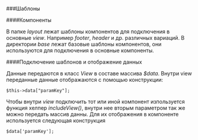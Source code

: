 ###Шаблоны

####Компоненты

В папке *layout* лежат шаблоны компонентов для подключения в основные *view*. 
Например *footer*, *header* и др. различных вариаций.
В директории *base* лежат базовые шаблоны компонентов, они используются для подключения в основные компоненты.

####Подключение шаблонов и отображение данных

Данные передаются в класс *View* в составе массива *$data*. Внутри view переданные данные отображаются с помощью конструкции:
```injectablephp
$this->data["paramKey"];
```
Чтобы внутри *view* подключить тот или иной компонент изпользуется функция хелпер *includeView()*, внутри нее вторым 
параметром так же можно передать массив данны. Для их отображения в компоненте используется следующая конструкция
```injectablephp
$data['paramKey'];
```
